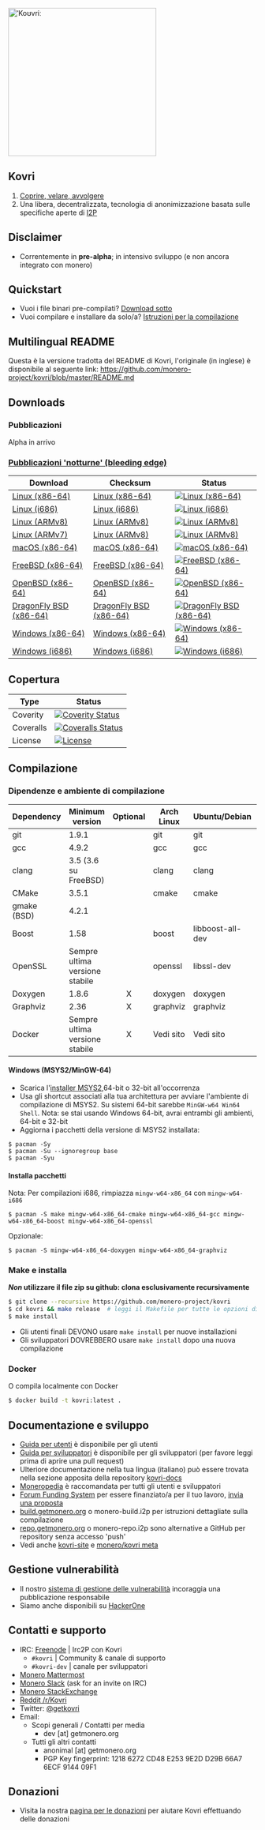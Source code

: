 [<img width="300" src="https://static.getmonero.org/images/kovri/logo.png" alt="ˈKoʊvriː" />](https://github.com/monero-project/kovri)

## Kovri
1. [Coprire, velare, avvolgere](https://it.wikipedia.org/wiki/Esperanto)
2. Una libera, decentralizzata, tecnologia di anonimizzazione basata sulle specifiche aperte di [I2P](https://getmonero.org/it/resources/moneropedia/i2p.html)

## Disclaimer
- Correntemente in **pre-alpha**; in intensivo sviluppo (e non ancora integrato con monero)

## Quickstart

- Vuoi i file binari pre-compilati? [Download sotto](#downloads)
- Vuoi compilare e installare da solo/a? [Istruzioni per la compilazione](#compilazione)

## Multilingual README
Questa è la versione tradotta del README di Kovri, l'originale (in inglese) è disponibile al seguente link: https://github.com/monero-project/kovri/blob/master/README.md

## Downloads

### Pubblicazioni

Alpha in arrivo

### [Pubblicazioni 'notturne' (bleeding edge)](https://build.getmonero.org/waterfall)

| Download | Checksum | Status |
| -------- | -------- | ------ |
| [Linux (x86-64)](https://build.getmonero.org/downloads/kovri-latest-linux-amd64.tar.bz2) | [Linux (x86-64)](https://build.getmonero.org/downloads/kovri-latest-linux-amd64.tar.bz2.sha256sum.txt) | [![Linux (x86-64)](https://build.getmonero.org/png?builder=kovri-static-ubuntu-amd64)](https://build.getmonero.org/builders/kovri-static-ubuntu-amd64) |
| [Linux (i686)](https://build.getmonero.org/downloads/kovri-latest-linux-i686.tar.bz2) | [Linux (i686)](https://build.getmonero.org/downloads/kovri-latest-linux-i686.tar.bz2.sha256sum.txt) | [![Linux (i686)](https://build.getmonero.org/png?builder=kovri-static-ubuntu-i686)](https://build.getmonero.org/builders/kovri-static-ubuntu-i686) |
| [Linux (ARMv8)](https://build.getmonero.org/downloads/kovri-latest-linux-armv8.tar.bz2) | [Linux (ARMv8)](https://build.getmonero.org/downloads/kovri-latest-linux-armv8.tar.bz2.sha256sum.txt) | [![Linux (ARMv8)](https://build.getmonero.org/png?builder=kovri-static-debian-arm8)](https://build.getmonero.org/builders/kovri-static-debian-arm8) |
| [Linux (ARMv7)](https://build.getmonero.org/downloads/kovri-latest-linux-armv7.tar.bz2) | [Linux (ARMv8)](https://build.getmonero.org/downloads/kovri-latest-linux-armv7.tar.bz2.sha256sum.txt) | [![Linux (ARMv8)](https://build.getmonero.org/png?builder=kovri-static-ubuntu-arm7)](https://build.getmonero.org/builders/kovri-static-ubuntu-) |
| [macOS (x86-64)](https://build.getmonero.org/downloads/kovri-latest-osx-10.13.tar.bz2) | [macOS (x86-64)](https://build.getmonero.org/downloads/kovri-latest-osx-10.13.tar.bz2.sha256sum.txt) | [![macOS (x86-64)](https://build.getmonero.org/png?builder=kovri-static-osx)](https://build.getmonero.org/builders/kovri-static-osx) |
| [FreeBSD (x86-64)](https://build.getmonero.org/downloads/kovri-latest-freebsd-amd64.tar.bz2) | [FreeBSD (x86-64)](https://build.getmonero.org/downloads/kovri-latest-freebsd-amd64.tar.bz2.sha256sum.txt) | [![FreeBSD (x86-64)](https://build.getmonero.org/png?builder=kovri-static-freebsd64)](https://build.getmonero.org/builders/kovri-static-freebsd64) |
| [OpenBSD (x86-64)](https://build.getmonero.org/downloads/kovri-latest-openbsd-amd64.tar.bz2) | [OpenBSD (x86-64)](https://build.getmonero.org/downloads/kovri-latest-openbsd-amd64.tar.bz2.sha256sum.txt) | [![OpenBSD (x86-64)](https://build.getmonero.org/png?builder=kovri-static-openbsd-amd64)](https://build.getmonero.org/builders/kovri-static-openbsd-amd64) |
| [DragonFly BSD (x86-64)](https://build.getmonero.org/downloads/kovri-latest-dragonflybsd-4.6.tar.bz2) | [DragonFly BSD (x86-64)](https://build.getmonero.org/downloads/kovri-latest-dragonflybsd-4.6.tar.bz2.sha256sum.txt) | [![DragonFly BSD (x86-64)](https://build.getmonero.org/png?builder=kovri-static-dragonflybsd-amd64)](https://build.getmonero.org/builders/kovri-static-dragonflybsd-amd64) |
| [Windows (x86-64)](https://build.getmonero.org/downloads/kovri-latest-win64.exe) | [Windows (x86-64)](https://build.getmonero.org/downloads/kovri-latest-win64.exe.sha256sum.txt) | [![Windows (x86-64)](https://build.getmonero.org/png?builder=kovri-static-win64)](https://build.getmonero.org/builders/kovri-static-win64) |
| [Windows (i686)](https://build.getmonero.org/downloads/kovri-latest-win32.exe) | [Windows (i686)](https://build.getmonero.org/downloads/kovri-latest-win32.exe.sha256sum.txt) | [![Windows (i686)](https://build.getmonero.org/png?builder=kovri-static-win32)](https://build.getmonero.org/builders/kovri-static-win32) |

## Copertura

| Type      | Status |
|-----------|--------|
| Coverity  | [![Coverity Status](https://scan.coverity.com/projects/7621/badge.svg)](https://scan.coverity.com/projects/7621/)
| Coveralls | [![Coveralls Status](https://coveralls.io/repos/github/monero-project/kovri/badge.svg?branch=master)](https://coveralls.io/github/monero-project/kovri?branch=master)
| License   | [![License](https://img.shields.io/badge/license-BSD3-blue.svg)](https://opensource.org/licenses/BSD-3-Clause)

## Compilazione

### Dipendenze e ambiente di compilazione

| Dependency          | Minimum version              | Optional | Arch Linux  | Ubuntu/Debian    | macOS (Homebrew) | FreeBSD       | OpenBSD     |
| ------------------- | ---------------------------- |:--------:| ----------- | ---------------- | ---------------- | ------------- | ----------- |
| git                 | 1.9.1                        |          | git         | git              | git              | git           | git         |
| gcc                 | 4.9.2                        |          | gcc         | gcc              |                  |               |             |
| clang               | 3.5 (3.6 su FreeBSD)         |          | clang       | clang            | clang (Apple)    | clang36       | llvm        |
| CMake               | 3.5.1                        |          | cmake       | cmake            | cmake            | cmake         | cmake       |
| gmake (BSD)         | 4.2.1                        |          |             |                  |                  | gmake         | gmake       |
| Boost               | 1.58                         |          | boost       | libboost-all-dev | boost            | boost-libs    | boost       |
| OpenSSL             | Sempre ultima versione stabile |          | openssl     | libssl-dev       | openssl          | openssl       | openssl     |
| Doxygen             | 1.8.6                        |    X     | doxygen     | doxygen          | doxygen          | doxygen       | doxygen     |
| Graphviz            | 2.36                         |    X     | graphviz    | graphviz         | graphviz         | graphviz      | graphviz    |
| Docker              | Sempre ultima versione stabile |    X     | Vedi sito | Vedi sito      | Vedi sito      | Vedi sito   | Vedi sito |

#### Windows (MSYS2/MinGW-64)
* Scarica l'[installer MSYS2](http://msys2.github.io/),64-bit o 32-bit all'occorrenza
* Usa gli shortcut associati alla tua architettura per avviare l'ambiente di compilazione di MSYS2. Su sistemi 64-bit sarebbe `MinGW-w64 Win64 Shell`. Nota: se stai usando Windows 64-bit, avrai entrambi gli ambienti, 64-bit e 32-bit
* Aggiorna i pacchetti della versione di MSYS2 installata:

```shell
$ pacman -Sy
$ pacman -Su --ignoregroup base
$ pacman -Syu
```

#### Installa pacchetti

Nota: Per compilazioni i686, rimpiazza `mingw-w64-x86_64` con `mingw-w64-i686`

`$ pacman -S make mingw-w64-x86_64-cmake mingw-w64-x86_64-gcc mingw-w64-x86_64-boost mingw-w64-x86_64-openssl`

Opzionale:

`$ pacman -S mingw-w64-x86_64-doxygen mingw-w64-x86_64-graphviz`

### Make e installa

***Non* utilizzare il file zip su github: clona esclusivamente recursivamente**

```bash
$ git clone --recursive https://github.com/monero-project/kovri
$ cd kovri && make release  # leggi il Makefile per tutte le opzioni di compilazione
$ make install
```

- Gli utenti finali DEVONO usare `make install` per nuove installazioni
- Gli sviluppatori DOVREBBERO usare `make install` dopo una nuova compilazione

### Docker

O compila localmente con Docker

```bash
$ docker build -t kovri:latest .
```

## Documentazione e sviluppo
- [Guida per utenti](https://github.com/monero-project/kovri-docs/blob/master/i18n/it/user_guide.md) è disponibile per gli utenti
- [Guida per sviluppatori](https://github.com/monero-project/kovri-docs/blob/master/i18n/it/developer_guide.md) è disponibile per gli sviluppatori (per favore leggi prima di aprire una pull request)
- Ulteriore documentazione nella tua lingua (italiano) può essere trovata nella sezione apposita della repository [kovri-docs](https://github.com/monero-project/kovri-docs/tree/master/i18n/it)
- [Moneropedia](https://getmonero.org/it/resources/moneropedia/kovri.html) è raccomandata per tutti gli utenti e sviluppatori
- [Forum Funding System](https://forum.getmonero.org/8/funding-required) per essere finanziato/a per il tuo lavoro, [invia una proposta](https://forum.getmonero.org/7/open-tasks/2379/forum-funding-system-ffs-sticky)
- [build.getmonero.org](https://build.getmonero.org/) o monero-build.i2p per istruzioni dettagliate sulla compilazione
- [repo.getmonero.org](https://repo.getmonero.org/monero-project/kovri) o monero-repo.i2p sono alternative a GitHub per repository senza accesso 'push'
- Vedi anche [kovri-site](https://github.com/monero-project/kovri-site) e [monero/kovri meta](https://github.com/monero-project/meta)

## Gestione vulnerabilità
- Il nostro [sistema di gestione delle vulnerabilità](https://github.com/monero-project/meta/blob/master/VULNERABILITY_RESPONSE_PROCESS.md) incoraggia una pubblicazione responsabile
- Siamo anche disponibili su [HackerOne](https://hackerone.com/monero)

## Contatti e supporto
- IRC: [Freenode](https://webchat.freenode.net/) | Irc2P con Kovri
  - `#kovri` | Community & canale di supporto
  - `#kovri-dev` | canale per sviluppatori
- [Monero Mattermost](https://mattermost.getmonero.org/)
- [Monero Slack](https://monero.slack.com/) (ask for an invite on IRC)
- [Monero StackExchange](https://monero.stackexchange.com/)
- [Reddit /r/Kovri](https://www.reddit.com/r/Kovri/)
- Twitter: [@getkovri](https://twitter.com/getkovri)
- Email:
  - Scopi generali / Contatti per media
    - dev [at] getmonero.org
  - Tutti gli altri contatti
    - anonimal [at] getmonero.org
    - PGP Key fingerprint: 1218 6272 CD48 E253 9E2D  D29B 66A7 6ECF 9144 09F1

## Donazioni
- Visita la nostra [pagina per le donazioni](https://getmonero.org/getting-started/donate/) per aiutare Kovri effettuando delle donazioni
